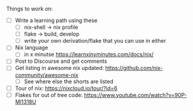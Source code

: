 
Things to work on:

* [ ] Write a learning path using these
  * [ ] nix-shell -> nix profile
  * [ ] flake -> build, develop
  * [ ] write your own derivation/flake that you can use in either
* [ ] Nix language
  * [ ] in x minutse https://learnxinyminutes.com/docs/nix/
* [ ] Post to Discourse and get comments
* [ ] Get listing in awesome nix updated: https://github.com/nix-community/awesome-nix
  * [ ] See where else the shorts are listed
* [ ] Tour of nix: https://nixcloud.io/tour/?id=6
* [ ] Flakes for out of tree code: https://www.youtube.com/watch?v=90P-Ml1318U